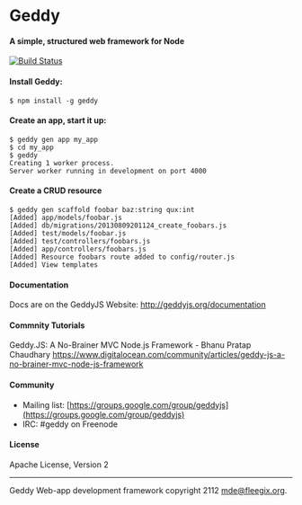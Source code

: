 # Geddy
#### A simple, structured web framework for Node

[![Build Status](https://travis-ci.org/geddy/geddy.png?branch=master)](https://travis-ci.org/geddy/geddy)

#### Install Geddy:

```
$ npm install -g geddy
```

#### Create an app, start it up:

```
$ geddy gen app my_app
$ cd my_app
$ geddy
Creating 1 worker process.
Server worker running in development on port 4000
```

#### Create a CRUD resource

```
$ geddy gen scaffold foobar baz:string qux:int
[Added] app/models/foobar.js
[Added] db/migrations/20130809201124_create_foobars.js
[Added] test/models/foobar.js
[Added] test/controllers/foobars.js
[Added] app/controllers/foobars.js
[Added] Resource foobars route added to config/router.js
[Added] View templates
```

#### Documentation

Docs are on the GeddyJS Website: http://geddyjs.org/documentation

#### Commnity Tutorials

Geddy.JS: A No-Brainer MVC Node.js Framework - Bhanu Pratap Chaudhary
https://www.digitalocean.com/community/articles/geddy-js-a-no-brainer-mvc-node-js-framework

#### Community

* Mailing list: [https://groups.google.com/group/geddyjs](https://groups.google.com/group/geddyjs)
* IRC: #geddy on Freenode

#### License

Apache License, Version 2

- - -
Geddy Web-app development framework copyright 2112
mde@fleegix.org.

